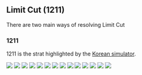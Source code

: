 ## Limit Cut (1211)

There are two main ways of resolving Limit Cut

### 1211

1211 is the strat highlighted by the [Korean simulator](https://drive.google.com/file/d/1sdo02A5GbNPA9B4HN-NOt-vnTPyv2elH/view).

![](images/living_liquid/living_liquid_01.jpg)
![](images/living_liquid/living_liquid_02.jpg)
![](images/living_liquid/living_liquid_03.jpg)
![](images/living_liquid/living_liquid_04.jpg)
![](images/living_liquid/living_liquid_05.jpg)
![](images/living_liquid/living_liquid_06.jpg)
![](images/living_liquid/living_liquid_07.jpg)
![](images/living_liquid/living_liquid_08.jpg)
![](images/living_liquid/living_liquid_09.jpg)
![](images/living_liquid/living_liquid_10.jpg)
![](images/living_liquid/living_liquid_11.jpg)
![](images/living_liquid/living_liquid_12.jpg)
![](images/living_liquid/living_liquid_13.jpg)
![](images/living_liquid/living_liquid_14.jpg)